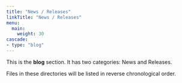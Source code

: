 ```yaml
---
title: "News / Releases"
linkTitle: "News / Releases"
menu:
  main:
    weight: 30
cascade:
- type: "blog"
---
```



This is the **blog** section. It has two categories: News and Releases.

Files in these directories will be listed in reverse chronological order.

